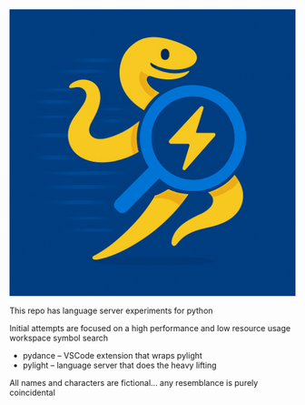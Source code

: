 <div align="center">
  <img src="pydance/images/pydance-logo.png" alt="pydance logo">
</div>

This repo has language server experiments for python

Initial attempts are focused on a high performance and low resource usage workspace symbol search

* pydance – VSCode extension that wraps pylight
* pylight – language server that does the heavy lifting

All names and characters are fictional... any resemblance is purely coincidental
